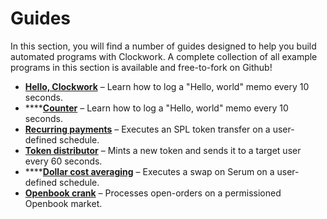 # Guides

In this section, you will find a number of guides designed to help you build automated programs with Clockwork. A complete collection of all example programs in this section is available and free-to-fork on Github!

* [**Hello, Clockwork**](you-first-automation-hello-clockwork.md) – Learn how to log a "Hello, world" memo every 10 seconds.
* ****[**Counter**](1-counter.md) – Learn how to log a "Hello, world" memo every 10 seconds.
* [**Recurring payments**](https://github.com/clockwork-xyz/examples/tree/main/payments) – Executes an SPL token transfer on a user-defined schedule.
* [**Token distributor**](https://github.com/clockwork-xyz/examples/tree/main/distributor) – Mints a new token and sends it to a target user every 60 seconds.
* ****[**Dollar cost averaging**](https://github.com/clockwork-xyz/examples/tree/main/orca\_dca) – Executes a swap on Serum on a user-defined schedule.
* [**Openbook crank**](https://github.com/clockwork-xyz/examples/tree/main/openbook\_crank) – Processes open-orders on a permissioned Openbook market.
